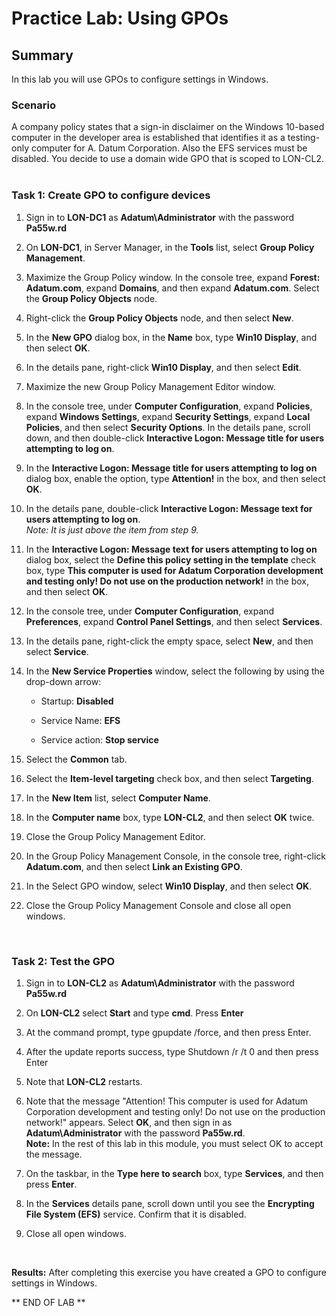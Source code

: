 # Practice Lab: Using GPOs

## Summary

In this lab you will use GPOs to configure settings in Windows.


### Scenario


A company policy states that a sign-in disclaimer on the Windows 10-based
computer in the developer area is established that identifies it as a
testing-only computer for A. Datum Corporation. Also the EFS services must be
disabled. You decide to use a domain wide GPO that is scoped to LON-CL2.
 

### Task 1: Create GPO to configure devices

1.  Sign in to **LON-DC1** as **Adatum\\Administrator** with the password
    **Pa55w.rd**

2.  On **LON-DC1**, in Server Manager, in the **Tools** list, select **Group
    Policy Management**.

3.  Maximize the Group Policy window. In the console tree, expand **Forest:
    Adatum.com**, expand **Domains**, and then expand **Adatum.com**. Select the
    **Group Policy Objects** node.

4.  Right-click the **Group Policy Objects** node, and then select **New**.

5.  In the **New GPO** dialog box, in the **Name** box, type **Win10 Display**,
    and then select **OK**.

6.  In the details pane, right-click **Win10 Display**, and then select
    **Edit**.

7.  Maximize the new Group Policy Management Editor window.

8.  In the console tree, under **Computer Configuration**, expand **Policies**,
    expand **Windows Settings**, expand **Security Settings**, expand **Local
    Policies**, and then select **Security Options**. In the details pane,
    scroll down, and then double-click **Interactive Logon: Message title for
    users attempting to log on**.

9.  In the **Interactive Logon: Message title for users attempting to log on**
    dialog box, enable the option, type **Attention!** in the box, and then
    select **OK**.

10. In the details pane, double-click **Interactive Logon: Message text for
    users attempting to log on**.  
    *Note: It is just above the item from step 9.*

11. In the **Interactive Logon: Message text for users attempting to log on**
    dialog box, select the **Define this policy setting in the template** check
    box, type **This computer is used for Adatum Corporation development and
    testing only! Do not use on the production network!** in the box, and then
    select **OK**.

12. In the console tree, under **Computer Configuration**, expand
    **Preferences**, expand **Control Panel Settings**, and then select
    **Services**.

13. In the details pane, right-click the empty space, select **New**, and then
    select **Service**.

14. In the **New Service Properties** window, select the following by using the
    drop-down arrow:

    -   Startup: **Disabled**

    -   Service Name: **EFS**

    -   Service action: **Stop service**

15. Select the **Common** tab.

16. Select the **Item-level targeting** check box, and then select
    **Targeting**.

17. In the **New Item** list, select **Computer Name**.

18. In the **Computer name** box, type **LON-CL2**, and then select **OK**
    twice.

19. Close the Group Policy Management Editor.

20. In the Group Policy Management Console, in the console tree, right-click
    **Adatum.com**, and then select **Link an Existing GPO**.

21. In the Select GPO window, select **Win10 Display**, and then select **OK**.

22. Close the Group Policy Management Console and close all open windows.

 

### Task 2: Test the GPO

1.  Sign in to **LON-CL2** as **Adatum\\Administrator** with the password
    **Pa55w.rd**

2.  On **LON-CL2** select **Start** and type **cmd**. Press **Enter**

3.  At the command prompt, type gpupdate /force, and then press Enter.

4.  After the update reports success, type Shutdown /r /t 0 and then press Enter

5.  Note that **LON-CL2** restarts.

6.  Note that the message "Attention! This computer is used for Adatum
    Corporation development and testing only! Do not use on the production
    network!" appears. Select **OK**, and then sign in as
    **Adatum\\Administrator** with the password **Pa55w.rd**.  
    **Note:** In the rest of this lab in this module, you must select OK to
    accept the message.

7.  On the taskbar, in the **Type here to search** box, type **Services**, and
    then press **Enter**.

8.  In the **Services** details pane, scroll down until you see the **Encrypting
    File System (EFS)** service. Confirm that it is disabled.

9.  Close all open windows.

 

**Results:** After completing this exercise you have created a GPO to configure
settings in Windows.

** END OF LAB **